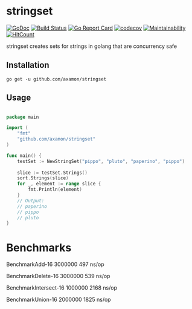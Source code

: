# stringset

[![GoDoc](https://godoc.org/github.com/axamon/stringset?status.svg)](https://godoc.org/github.com/axamon/stringset)
[![Build Status](https://travis-ci.org/axamon/stringset.svg?branch=master)](https://travis-ci.org/axamon/stringset)
[![Go Report Card](https://goreportcard.com/badge/github.com/axamon/stringset)](https://goreportcard.com/report/github.com/axamon/stringset)
[![codecov](https://codecov.io/gh/axamon/stringset/branch/master/graph/badge.svg)](https://codecov.io/gh/axamon/stringset)
[![Maintainability](https://api.codeclimate.com/v1/badges/5738c2943ca85e95975d/maintainability)](https://codeclimate.com/github/axamon/stringset/maintainability)
[![HitCount](http://hits.dwyl.io/axamon/stringset.svg)](http://hits.dwyl.io/axamon/stringset)

stringset creates sets for strings in golang that are concurrency safe



## Installation
```go get -u github.com/axamon/stringset```

## Usage
```go

package main

import (
    "fmt"
    "github.com/axamon/stringset"
)

func main() {
    testSet := NewStringSet("pippo", "pluto", "paperino", "pippo")
      
	slice := testSet.Strings()
	sort.Strings(slice)
	for _, element := range slice {
		fmt.Println(element)
	}
	// Output:
	// paperino
	// pippo
	// pluto
}
```

# Benchmarks

BenchmarkAdd-16          	 3000000	       497 ns/op

BenchmarkDelete-16       	 3000000	       539 ns/op

BenchmarkIntersect-16    	 1000000	      2168 ns/op

BenchmarkUnion-16        	 2000000	      1825 ns/op



